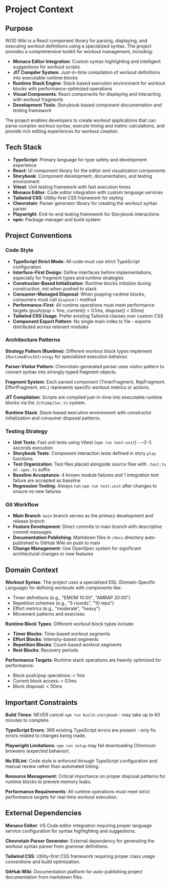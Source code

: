 # Project Context

## Purpose
WOD Wiki is a React component library for parsing, displaying, and executing workout definitions using a specialized syntax. The project provides a comprehensive toolkit for workout management, including:

- **Monaco Editor Integration**: Custom syntax highlighting and intelligent suggestions for workout scripts
- **JIT Compiler System**: Just-in-time compilation of workout definitions into executable runtime blocks
- **Runtime Stack Engine**: Stack-based execution environment for workout blocks with performance-optimized operations
- **Visual Components**: React components for displaying and interacting with workout fragments
- **Development Tools**: Storybook-based component documentation and testing framework

The project enables developers to create workout applications that can parse complex workout syntax, execute timing and metric calculations, and provide rich editing experiences for workout creation.

## Tech Stack
- **TypeScript**: Primary language for type safety and development experience
- **React**: UI component library for the editor and visualization components
- **Storybook**: Component development, documentation, and testing environment
- **Vitest**: Unit testing framework with fast execution times
- **Monaco Editor**: Code editor integration with custom language services
- **Tailwind CSS**: Utility-first CSS framework for styling
- **Chevrotain**: Parser generator library for creating the workout syntax parser
- **Playwright**: End-to-end testing framework for Storybook interactions
- **npm**: Package manager and build system

## Project Conventions

### Code Style
- **TypeScript Strict Mode**: All code must use strict TypeScript configuration
- **Interface-First Design**: Define interfaces before implementations, especially for fragment types and runtime strategies
- **Constructor-Based Initialization**: Runtime blocks initialize during construction, not when pushed to stack
- **Consumer-Managed Disposal**: When popping runtime blocks, consumers must call `dispose()` method
- **Performance-First**: All runtime operations must meet performance targets (push/pop < 1ms, current() < 0.1ms, dispose() < 50ms)
- **Tailwind CSS Usage**: Prefer existing Tailwind classes over custom CSS
- **Component Export Pattern**: No single main index.ts file - exports distributed across relevant modules

### Architecture Patterns

**Strategy Pattern (Runtime)**: Different workout block types implement `IRuntimeBlockStrategy` for specialized execution behavior.

**Parser-Visitor Pattern**: Chevrotain-generated parser uses visitor pattern to convert syntax into strongly-typed fragment objects.

**Fragment System**: Each parsed component (TimerFragment, RepFragment, EffortFragment, etc.) represents specific workout metrics or actions.

**JIT Compilation**: Scripts are compiled just-in-time into executable runtime blocks via the `JitCompiler.ts` system.

**Runtime Stack**: Stack-based execution environment with constructor initialization and consumer disposal patterns.

### Testing Strategy
- **Unit Tests**: Fast unit tests using Vitest (`npm run test:unit`) - ~2-3 seconds execution
- **Storybook Tests**: Component interaction tests defined in story `play` functions
- **Test Organization**: Test files placed alongside source files with `.test.ts` or `.spec.ts` suffix
- **Baseline Acceptance**: 4 known module failures and 1 integration test failure are accepted as baseline
- **Regression Testing**: Always run `npm run test:unit` after changes to ensure no new failures

### Git Workflow
- **Main Branch**: `main` branch serves as the primary development and release branch
- **Feature Development**: Direct commits to main branch with descriptive commit messages
- **Documentation Publishing**: Markdown files in `/docs` directory auto-published to GitHub Wiki on push to main
- **Change Management**: Use OpenSpec system for significant architectural changes or new features

## Domain Context

**Workout Syntax**: The project uses a specialized DSL (Domain-Specific Language) for defining workouts with components like:
- Timer definitions (e.g., "EMOM 10:00", "AMRAP 20:00")
- Repetition schemes (e.g., "5 rounds", "10 reps")
- Effort metrics (e.g., "moderate", "heavy")
- Movement patterns and exercises

**Runtime Block Types**: Different workout block types include:
- **Timer Blocks**: Time-based workout segments
- **Effort Blocks**: Intensity-based segments
- **Repetition Blocks**: Count-based workout segments
- **Rest Blocks**: Recovery periods

**Performance Targets**: Runtime stack operations are heavily optimized for performance:
- Block push/pop operations: < 1ms
- Current block access: < 0.1ms
- Block disposal: < 50ms

## Important Constraints

**Build Times**: NEVER cancel `npm run build-storybook` - may take up to 60 minutes to complete.

**TypeScript Errors**: 369 existing TypeScript errors are present - only fix errors related to changes being made.

**Playwright Limitations**: `npm run setup` may fail downloading Chromium browsers (expected behavior).

**No ESLint**: Code style is enforced through TypeScript configuration and manual review rather than automated linting.

**Resource Management**: Critical importance on proper disposal patterns for runtime blocks to prevent memory leaks.

**Performance Requirements**: All runtime operations must meet strict performance targets for real-time workout execution.

## External Dependencies

**Monaco Editor**: VS Code editor integration requiring proper language service configuration for syntax highlighting and suggestions.

**Chevrotain Parser Generator**: External dependency for generating the workout syntax parser from grammar definitions.

**Tailwind CSS**: Utility-first CSS framework requiring proper class usage conventions and build optimization.

**GitHub Wiki**: Documentation platform for auto-publishing project documentation from markdown files.
